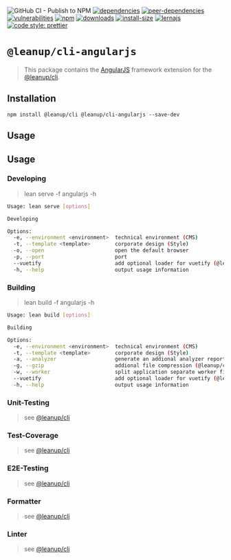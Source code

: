 ![GitHub CI - Publish to NPM](https://github.com/leanupjs/leanup/workflows/GitHub%20CI%20-%20Publish%20to%20NPM/badge.svg)
[![dependencies][dependencies]][dependencies-url]
[![peer-dependencies][peer-dependencies]][peer-dependencies-url]
[![vulnerabilities][vulnerabilities]][vulnerabilities-url]
[![npm][npm]][npm-url]
[![downloads][downloads]][downloads-url]
[![install-size][install-size]][install-size-url]
[![lernajs][lernajs]][lernajs-url]
[![code style: prettier](https://img.shields.io/badge/code_style-prettier-ff69b4.svg)](https://github.com/prettier/prettier)

[npm]: https://img.shields.io/npm/v/@leanup/cli-angularjs
[npm-url]: https://www.npmjs.com/package/@leanup/cli-angularjs
[dependencies]: https://img.shields.io/david/leanupjs/leanup?path=packages/cli/frameworks/angularjs
[dependencies-url]: https://david-dm.org/leanupjs/leanup/release%2F1.0?path=packages/cli/frameworks/angularjs
[peer-dependencies]: https://img.shields.io/david/peer/leanupjs/leanup?path=packages/cli/frameworks/angularjs
[peer-dependencies-url]: https://david-dm.org/leanupjs/leanup/release%2F1.0?path=packages/cli/frameworks/angularjs&type=peer
[vulnerabilities]: https://snyk.io/test/npm/@leanup/cli-angularjs/badge.svg
[vulnerabilities-url]: https://snyk.io/test/npm/@leanup/cli-angularjs
[downloads]: https://img.shields.io/npm/dm/@leanup/cli-angularjs
[downloads-url]: https://npmcharts.com/compare/@leanup/cli-angularjs?minimal=true
[install-size]: https://packagephobia.now.sh/badge?p=@leanup/cli-angularjs
[install-size-url]: https://packagephobia.now.sh/result?p=@leanup/cli-angularjs
[lernajs]: https://img.shields.io/badge/managed%20with-lerna-blueviolet
[lernajs-url]: https://lerna.js.org

# `@leanup/cli-angularjs`

> This package contains the [AngularJS](https://angularjs.org/) framework extension for the [@leanup/cli](https://www.npmjs.com/package/@leanup/cli).

## Installation

`npm install @leanup/cli @leanup/cli-angularjs --save-dev`

## Usage

## Usage

### Developing

> lean serve -f angularjs -h

```bash
Usage: lean serve [options]

Developing

Options:
  -e, --environment <environment>  technical environment (CMS)
  -t, --template <template>        corporate design (Style)
  -o, --open                       open the default browser
  -p, --port                       port
  --vuetify                        add optional loader for vuetify (@leanup/cli-vue and vuetify-loader required)
  -h, --help                       output usage information
```

### Building

> lean build -f angularjs -h

```bash
Usage: lean build [options]

Building

Options:
  -e, --environment <environment>  technical environment (CMS)
  -t, --template <template>        corporate design (Style)
  -a, --analyzer                   generate an addional analyzer report (@leanup/cli-addons required)
  -g, --gzip                       addional file compression (@leanup/cli-addons required)
  -w, --worker                     split application separate worker files (@leanup/cli-addons required)
  --vuetify                        add optional loader for vuetify (@leanup/cli-vue and vuetify-loader required)
  -h, --help                       output usage information
```

### Unit-Testing

> see [@leanup/cli]

### Test-Coverage

> see [@leanup/cli]

### E2E-Testing

> see [@leanup/cli]

### Formatter

> see [@leanup/cli]

### Linter

> see [@leanup/cli]

[@leanup/cli]: https://www.npmjs.com/package/@leanup/cli
